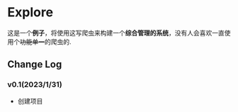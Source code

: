 # Explore
这是一个**例子**，将使用这写爬虫来构建一个**综合管理的系统**，没有人会喜欢一直使用个~~功能单一~~的爬虫的.  
## Change Log
### v0.1(2023/1/31)
- 创建项目
